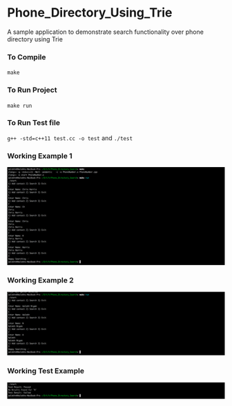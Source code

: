 # Phone_Directory_Using_Trie
A sample application to demonstrate search functionality over phone directory using Trie

### To Compile
`make`

### To Run Project
`make run`

### To Run Test file
`g++ -std=c++11 test.cc -o test` and `./test`

### Working Example 1
![alt text](https://raw.githubusercontent.com/aalekh/Phone_Directory_Using_Trie/master/Working%20Example1.png)

### Working Example 2
![alt text](https://raw.githubusercontent.com/aalekh/Phone_Directory_Using_Trie/master/Working%20Example%202.png)

### Working Test Example
![alt text](https://raw.githubusercontent.com/aalekh/Phone_Directory_Using_Trie/master/Test%20Example%201.png)
